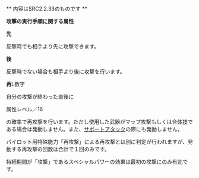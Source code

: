 ** 内容はSRC2.2.33のものです **

**攻撃の実行手順に関する属性**

**先**

反撃時でも相手より先に攻撃できます。

**後**

反撃時でない場合も相手より後に攻撃を行います。

**再**L数字

自分の攻撃が終わった直後に

属性レベル／16

の確率で再攻撃を行います。ただし使用した武器がマップ攻撃もしくは合体技である場合は発動しません。また、[サポートアタック](サポートアタック.md)の際にも発動しません。

パイロット用特殊能力「再攻撃」による再攻撃とは別に判定が行われますが、発動する再攻撃の回数は合計で１回のみです。

持続期間が「攻撃」であるスペシャルパワーの効果は最初の攻撃にのみ有効です。
